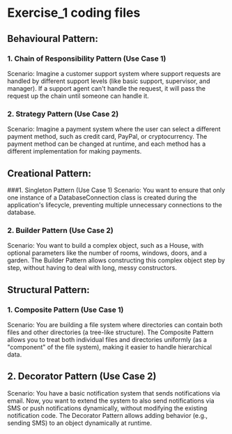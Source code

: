 # Exercise_1 coding files

## Behavioural Pattern:
### 1. Chain of Responsibility Pattern (Use Case 1)
Scenario:
Imagine a customer support system where support requests are handled by different support levels (like basic support, supervisor, and manager). If a support agent can't handle the request, it will pass the request up the chain until someone can handle it.
### 2. Strategy Pattern (Use Case 2)
Scenario:
Imagine a payment system where the user can select a different payment method, such as credit card, PayPal, or cryptocurrency. The payment method can be changed at runtime, and each method has a different implementation for making payments.

## Creational Pattern:
###1. Singleton Pattern (Use Case 1)
Scenario:
You want to ensure that only one instance of a DatabaseConnection class is created during the application's lifecycle, preventing multiple unnecessary connections to the database.
### 2. Builder Pattern (Use Case 2)
Scenario:
You want to build a complex object, such as a House, with optional parameters like the number of rooms, windows, doors, and a garden. The Builder Pattern allows constructing this complex object step by step, without having to deal with long, messy constructors.

## Structural Pattern:
### 1. Composite Pattern (Use Case 1)
Scenario:
You are building a file system where directories can contain both files and other directories (a tree-like structure). The Composite Pattern allows you to treat both individual files and directories uniformly (as a "component" of the file system), making it easier to handle hierarchical data.
## 2. Decorator Pattern (Use Case 2)
Scenario:
You have a basic notification system that sends notifications via email. Now, you want to extend the system to also send notifications via SMS or push notifications dynamically, without modifying the existing notification code. The Decorator Pattern allows adding behavior (e.g., sending SMS) to an object dynamically at runtime.
